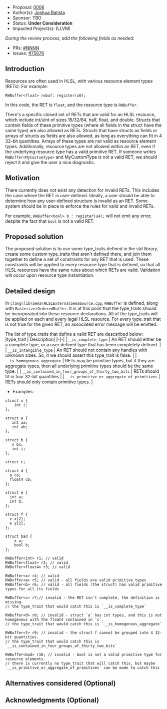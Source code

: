 * Proposal: [0006](0006-validating-resource-container-elements.md)
* Author(s): [Joshua Batista](https://github.com/bob80905)
* Sponsor: TBD
* Status: **Under Consideration**
* Impacted Project(s): (LLVM)

*During the review process, add the following fields as needed:*

* PRs: [#NNNN](https://github.com/microsoft/DirectXShaderCompiler/pull/NNNN)
* Issues: [#75676](https://github.com/llvm/llvm-project/issues/75676)

## Introduction
Resources are often used in HLSL, with various resource element types (RETs).
For example:
```
RWBuffer<float> rwbuf: register(u0);
```
In this code, the RET is `float`, and the resource type is `RWBuffer`.

There's a specific closed set of RETs that are valid for an HLSL
resource, which include int/uint of sizes 16/32/64, half, float, and double. Structs that
contain fields of these primitive types (where all fields in the struct have the same type)
are also allowed as RETs. Structs that have structs as fields or arrays of
structs as fields are also allowed, as long as everything can fit in 4 32-bit quantities.
Arrays of these types are not valid as resource element types. Additionally, resource types 
are not allowed within an RET, even if the underlying resource type has a valid
primitive RET. If someone writes `RWBuffer<MyCustomType>` and MyCustomType is
not a valid RET, we should reject it and give the user a nice diagnostic. 

## Motivation

There currently does not exist any detection for invalid RETs.
This includes the case where the RET is user-defined.
Ideally, a user should be able to determine how any user-defined structure is invalid as 
an RET. Some system should be in place to enforce the rules for valid and 
invalid RETs.

For example,
`RWBuffer<bool> b : register(u4);`
will not emit any error, despite the fact that `bool` is not a valid RET.

## Proposed solution

The proposed solution is to use some type_traits defined in the std library, create
some custom type_traits that aren't defined there, and join them together to define a 
set of constraints for any RET that is used. These constraints will be applied to
every resource type that is defined, so that all HLSL resources have the same rules
about which RETs are valid. Validation will occur upon resource type instantiation.

## Detailed design

In `clang\lib\Sema\HLSLExternalSemaSource.cpp`, `RWBuffer` is defined, along with `RasterizerOrderedBuffer`.
It is at this point that the type_traits should be incorporated into these resource declarations.
All of the type_traits will be applied on each and every legal HLSL resource. For every type_trait
that is not true for the given RET, an associated error message will be emitted.

The list of type_traits that define a valid RET are descsribed below:
|type_trait | Description|
|-|-|
|`__is_complete_type` | An RET should either be a complete type, or a user defined type that has been completely defined. |
| `__is_intangible_type` | An RET should not contain any handles with unknown sizes. So, it we should assert this type_trait is false. |
| `__is_homogenous_aggregate` | RETs may be primitive types, but if they are aggregate types, then all underlying primitive types should be the same type. |
| `__is_contained_in_four_groups_of_thirty_two_bits` | RETs should fit in four 32-bit quantities |
| `__is_primitive_or_aggregate_of_primitives` | RETs should only contain primitive types. |



* Examples:
```
struct x {
	int i;
};

struct a {
   int aa;
   int ab;
};

struct b {
   x bx;
   int i;
};

struct c;

struct d {
  a ca;
  float4 cb;
};

struct e {
  int a;
  int b;
};

struct f {
  e x[2];
  e y[2];
};

struct bad {
	x a;
	bool b;	
};

RWBuffer<int> r1; // valid
RWBuffer<float> r2; // valid
RWBuffer<float4> r3; // valid

RWBuffer<x> r4; // valid
RWBuffer<a> r5; // valid - all fields are valid primitive types
RWBuffer<b> r6; // valid - all fields (the struct) has valid primitive types for all its fields

RWBuffer<c> r7;// invalid - the RET isn't complete, the definition is missing. 
// the type_trait that would catch this is `__is_complete_type`

RWBuffer<d> r8; // invalid - struct `a` has int types, and this is not homogenous with the float4 contained in `c`. 
// the type_trait that would catch this is `__is_homogenous_aggregate`

RWBuffer<f> r9; // invalid - the struct f cannot be grouped into 4 32-bit quantities.
// the type_trait that would catch this is `__is_contained_in_four_groups_of_thirty_two_bits`

RWBuffer<bad> r10; // invalid - bool is not a valid primitive type for resource elements.
// there is currently no type_trait that will catch this, but maybe `__is_primitive_or_aggregate_of_primitives` can be made to catch this

```
## Alternatives considered (Optional)

## Acknowledgments (Optional)

<!-- {% endraw %} -->